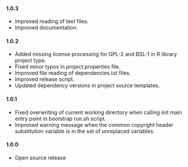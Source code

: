 #### 1.0.3
* Improved reading of text files.
* Improved documentation.

#### 1.0.2
* Added missing license processing for GPL-2 and BSL-1 in R library project type.
* Fixed minor typos in project.properties file.
* Improved file reading of dependencies.txt files.
* Improved release script.
* Updated dependency versions in project source templates.

#### 1.0.1
* Fixed overwriting of current working directory when calling init main entry point in bootstrap run.sh script.
* Improved warning message when the common copyright header substitution variable is in the set of unreplaced variables.

#### 1.0.0
* Open source release
